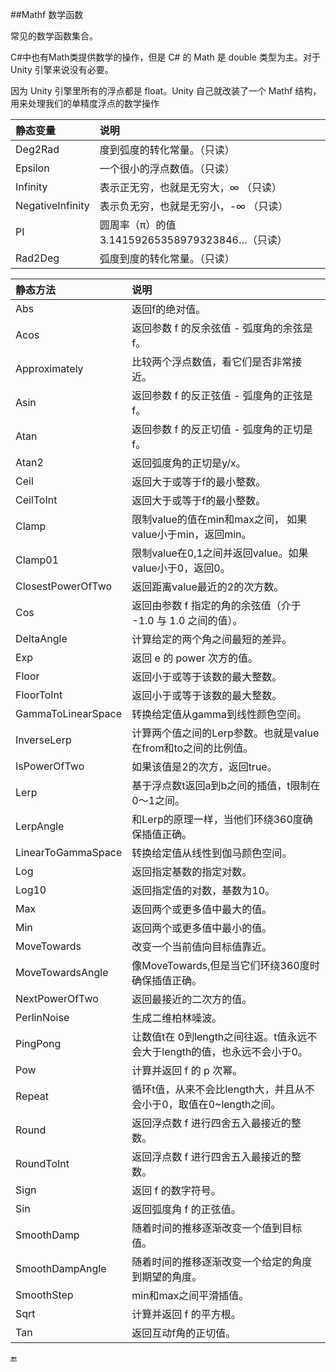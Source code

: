 ##Mathf 数学函数

常见的数学函数集合。

C#中也有Math类提供数学的操作，但是 C# 的 Math 是 double 类型为主。对于Unity 引擎来说没有必要。

因为 Unity 引擎里所有的浮点都是 float。Unity 自己就改装了一个 Mathf 结构，用来处理我们的单精度浮点的数学操作

|静态变量|说明|
|:--|:--|
|Deg2Rad|度到弧度的转化常量。（只读）|
|Epsilon|一个很小的浮点数值。（只读）|
|Infinity|表示正无穷，也就是无穷大，∞ （只读）|
|NegativeInfinity|表示负无穷，也就是无穷小，-∞ （只读）|
|PI|圆周率（π）的值3.14159265358979323846…（只读）|
|Rad2Deg|弧度到度的转化常量。（只读）|

|静态方法|说明|
|:--|:--|
|Abs|返回f的绝对值。|
|Acos|返回参数 f 的反余弦值 - 弧度角的余弦是f。|
|Approximately|比较两个浮点数值，看它们是否非常接近。|
|Asin|返回参数 f 的反正弦值 - 弧度角的正弦是f。|
|Atan|返回参数 f 的反正切值 - 弧度角的正切是f。|
|Atan2|返回弧度角的正切是y/x。|
|Ceil|返回大于或等于f的最小整数。|
|CeilToInt|返回大于或等于f的最小整数。|
|Clamp|限制value的值在min和max之间， 如果value小于min，返回min。|
|Clamp01|限制value在0,1之间并返回value。如果value小于0，返回0。|
|ClosestPowerOfTwo|返回距离value最近的2的次方数。|
|Cos|返回由参数 f 指定的角的余弦值（介于 -1.0 与 1.0 之间的值）。|
|DeltaAngle|计算给定的两个角之间最短的差异。|
|Exp|返回 e 的 power 次方的值。|
|Floor|返回小于或等于该数的最大整数。|
|FloorToInt|返回小于或等于该数的最大整数。|
|GammaToLinearSpace|转换给定值从gamma到线性颜色空间。|
|InverseLerp|计算两个值之间的Lerp参数。也就是value在from和to之间的比例值。|
|IsPowerOfTwo|如果该值是2的次方，返回true。|
|Lerp|基于浮点数t返回a到b之间的插值，t限制在0～1之间。|
|LerpAngle|和Lerp的原理一样，当他们环绕360度确保插值正确。|
|LinearToGammaSpace|转换给定值从线性到伽马颜色空间。|
|Log|返回指定基数的指定对数。|
|Log10|返回指定值的对数，基数为10。|
|Max|返回两个或更多值中最大的值。|
|Min|返回两个或更多值中最小的值。|
|MoveTowards|改变一个当前值向目标值靠近。|
|MoveTowardsAngle|像MoveTowards,但是当它们环绕360度时确保插值正确。|
|NextPowerOfTwo|返回最接近的二次方的值。|
|PerlinNoise|生成二维柏林噪波。|
|PingPong|让数值t在 0到length之间往返。t值永远不会大于length的值，也永远不会小于0。|
|Pow|计算并返回 f 的 p 次幂。|
|Repeat|循环t值，从来不会比length大，并且从不会小于0，取值在0~length之间。|
|Round|返回浮点数 f 进行四舍五入最接近的整数。|
|RoundToInt|返回浮点数 f 进行四舍五入最接近的整数。|
|Sign|返回 f 的数字符号。|
|Sin|返回弧度角 f 的正弦值。|
|SmoothDamp|随着时间的推移逐渐改变一个值到目标值。|
|SmoothDampAngle|随着时间的推移逐渐改变一个给定的角度到期望的角度。|
|SmoothStep|min和max之间平滑插值。|
|Sqrt|计算并返回 f 的平方根。|
|Tan|返回互动f角的正切值。|

🔚


